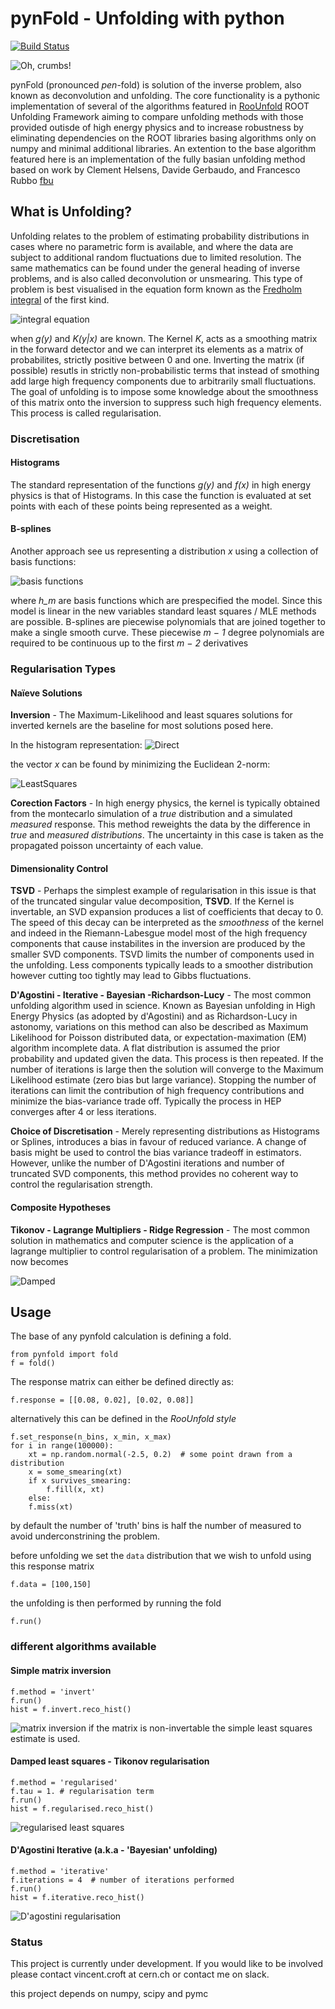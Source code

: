 <script type="text/javascript" src="http://cdn.mathjax.org/mathjax/latest/MathJax.js?config=default"></script>

# pynFold - Unfolding with python
[![Build Status](https://travis-ci.org/vincecr0ft/pynFold.svg?branch=master)](https://travis-ci.org/vincecr0ft/pynFold)

![Oh, crumbs!](https://c1.staticflickr.com/1/588/23404929566_5c9dfed1ef_o.jpg) 

pynFold (pronounced *pen*-fold) is solution of the inverse problem, also known as deconvolution and unfolding. The core functionality is a pythonic implementation of several of the algorithms featured in [RooUnfold](http://hepunx.rl.ac.uk/~adye/software/unfold/RooUnfold.html) ROOT Unfolding Framework aiming to compare unfolding methods with those provided outisde of high energy physics and to increase robustness by eliminating dependencies on the ROOT libraries basing algorithms only on numpy and minimal additional libraries. An extention to the base algorithm featured here is an implementation of the fully basian unfolding method based on work by Clement Helsens, Davide Gerbaudo, and Francesco Rubbo [fbu](https://github.com/gerbaudo/fbu)

## What is Unfolding?

Unfolding relates to the problem of estimating probability distributions in cases where no parametric form is available, and where the data are subject to additional random fluctuations due to limited resolution. The same mathematics can be found under the general heading of inverse problems, and is also called deconvolution or unsmearing. This type of problem is best visualised in the equation form known as the [Fredholm integral](https://en.wikipedia.org/wiki/Fredholm_integral_equation) of the first kind. 

![integral equation](./doc/Fredholm.svg)

when *g(y)* and *K(y|x)* are known. The Kernel *K*, acts as a smoothing matrix in the forward detector and we can interpret its elements as a matrix of probabilites, strictly positive between 0 and one. Inverting the matrix (if possible) resutls in strictly non-probabilistic terms that instead of smothing add large high frequency components due to arbitrarily small fluctuations. The goal of unfolding is to impose some knowledge about the smoothness of this matrix onto the inversion to suppress such high frequency elements. This process is called regularisation. 

### Discretisation
#### Histograms
The standard representation of the functions *g(y)* and *f(x)* in high energy physics is that of Histograms. In this case the function is evaluated at set points with each of these points being represented as a weight. 

#### B-splines
Another approach see us representing a distribution *x* using a collection of basis functions:

![basis functions](./doc/BasisFunctions.svg)

where *h_m* are basis functions which are prespecified the model. Since this model is linear in the new variables standard least squares / MLE methods are possible. B-splines are piecewise polynomials that are joined together to make a single smooth curve. These piecewise *m − 1* degree polynomials are required to be continuous up to the first *m − 2* derivatives

### Regularisation Types
#### Naïeve Solutions
**Inversion** - The Maximum-Likelihood and least squares solutions for inverted kernels are the baseline for most solutions posed here. 

In the histogram representation:
![Direct](./doc/Direct.svg)

the vector *x* can be found by minimizing the Euclidean 2-norm:

![LeastSquares](./doc/LeastSquares.svg)

**Corection Factors** - In high energy physics, the kernel is typically obtained from the montecarlo simulation of a *true* distribution and a simulated *measured* response. This method reweights the data by the difference in *true* and *measured distributions*. The uncertainty in this case is taken as the propagated poisson uncertainty of each value.

#### Dimensionality Control
**TSVD** - Perhaps the simplest example of regularisation in this issue is that of the truncated singular value decomposition, **TSVD**. If the Kernel is invertable, an SVD expansion produces a list of coefficients that decay to 0. The speed of this decay can be interpreted as the *smoothness* of the kernel and indeed in the Riemann-Labesgue model most of the high frequency components that cause instabilites in the inversion are produced by the smaller SVD components. TSVD limits the number of components used in the unfolding. Less components typically leads to a smoother distribution however cutting too tightly may lead to Gibbs fluctuations. 

**D'Agostini - Iterative - Bayesian -Richardson-Lucy** - The most common unfolding algorithm used in science. Known as Bayesian unfolding in High Energy Physics (as adopted by d'Agostini) and as Richardson-Lucy in astonomy, variations on this method can also be described as Maximum Likelihood for Poisson distributed data, or expectation-maximation (EM) algorithm incomplete data. A flat distribution is assumed the prior probability and updated given the data. This process is then repeated. If the number of iterations is large then the solution will converge to the Maximum Likelihood estimate (zero bias but large variance). Stopping the number of iterations can limit the contribution of high frequency contributions and minimize the bias-variance trade off. Typically the process in HEP converges after 4 or less iterations. 

**Choice of Discretisation** - Merely representing distributions as Histograms or Splines, introduces a bias in favour of reduced variance. A change of basis might be used to control the bias variance tradeoff in estimators. However, unlike the number of D'Agostini iterations and number of truncated SVD components, this method provides no coherent way to control the regularisation strength.

#### Composite Hypotheses
**Tikonov - Lagrange Multipliers - Ridge Regression** - The most common solution in mathematics and computer science is the application of a lagrange multiplier to control regularisation of a problem. The minimization now becomes

![Damped](./doc/DampedLSQR.svg)

## Usage

The base of any pynfold calculation is defining a fold. 
```
from pynfold import fold
f = fold()
```

The response matrix can either be defined directly as:

```
f.response = [[0.08, 0.02], [0.02, 0.08]]
```
alternatively this can be defined in the *RooUnfold style*
```
f.set_response(n_bins, x_min, x_max)
for i in range(100000):
    xt = np.random.normal(-2.5, 0.2)  # some point drawn from a distribution
    x = some_smearing(xt)
    if x survives_smearing:
        f.fill(x, xt)
    else:
	f.miss(xt)
```
by default the number of 'truth' bins is half the number of measured to avoid underconstrining the problem.

before unfolding we set the `data` distribution that we wish to unfold using this response matrix
```
f.data = [100,150]
```

the unfolding is then performed by running the fold
```
f.run()
```

### different algorithms available
#### Simple matrix inversion
```
f.method = 'invert'
f.run()
hist = f.invert.reco_hist()
```
![matrix inversion](./doc/invert.png)
if the matrix is non-invertable the simple least squares estimate is used.

#### Damped least squares - Tikonov regularisation
```
f.method = 'regularised'
f.tau = 1. # regularisation term
f.run()
hist = f.regularised.reco_hist()
```
![regularised least squares](./doc/tikonov.png)

#### D'Agostini Iterative (a.k.a - 'Bayesian' unfolding)
```
f.method = 'iterative'
f.iterations = 4  # number of iterations performed
f.run()
hist = f.iterative.reco_hist()
```
![D'agostini regularisation](./doc/iterative.png)

### Status
This project is currently under development. If you would like to be involved please contact vincent.croft at cern.ch or contact me on slack. 

this project depends on numpy, scipy and pymc